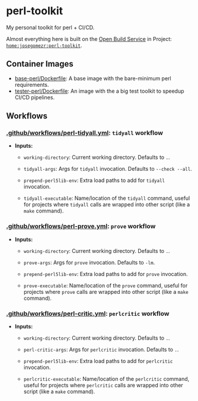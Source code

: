 perl-toolkit
============

My personal toolkit for perl + CI/CD.

Almost everything here is built on the [Open Build Service][obs] in Project: [`home:josegomezr:perl-toolkit`][obs-proj].


Container Images
----------------

- [base-perl/Dockerfile](./base-perl/Dockerfile): A base image with
  the bare-minimum perl requirements.
- [tester-perl/Dockerfile](./base-perl/Dockerfile): An image with
  the a big test toolkit to speedup CI/CD pipelines.

Workflows
---------

### [.github/workflows/perl-tidyall.yml][wf-tidyall.yml]: `tidyall` workflow 
- **Inputs:**
    * `working-directory`: Current working directory. Defaults to `.`.

    * `tidyall-args`: Args for `tidyall` invocation. Defaults to
      `--check --all`.

    * `prepend-perl5lib-env`: Extra load paths to add for `tidyall` invocation.

    * `tidyall-executable`: Name/location of the `tidyall` command, useful for
      projects where `tidyall` calls are wrapped into other script (like a
      `make` command).

### [.github/workflows/perl-prove.yml][wf-prove.yml]: `prove` workflow 
- **Inputs:**
    * `working-directory`: Current working directory. Defaults to `.`.

    * `prove-args`: Args for `prove` invocation. Defaults to `-lm`.

    * `prepend-perl5lib-env`: Extra load paths to add for `prove` invocation.

    * `prove-executable`: Name/location of the `prove` command, useful for
      projects where `prove` calls are wrapped into other script (like a `make`
      command).

### [.github/workflows/perl-critic.yml][wf-perlcritic.yml]: `perlcritic` workflow 
- **Inputs:**
    * `working-directory`: Current working directory. Defaults to `.`.

    * `perl-critic-args`: Args for `perlcritic` invocation. Defaults to `.`.

    * `prepend-perl5lib-env`: Extra load paths to add for `perlcritic`
      invocation.

    * `perlcritic-executable`: Name/location of the `perlcritic` command, useful
      for projects where `perlcritic` calls are wrapped into other script
      (like a `make` command).

[obs]: https://openbuildservice.org/
[obs-proj]: https://build.opensuse.org/package/show/home:josegomezr:perl-toolkit/base-perl
[wf-tidyall.yml]: .github/workflows/perl-tidyall.yml
[wf-prove.yml]: .github/workflows/perl-prove.yml
[wf-perlcritic.yml]: .github/workflows/perl-critic.yml
